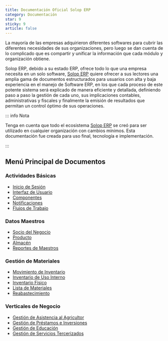 ```yaml
---
title: Documentación Oficial Solop ERP
category: Documentación
star: 9
sticky: 9
article: false
---
```


La mayoría de las empresas adquirieron diferentes softwares para cubrir las diferentes necesidades de sus organizaciones, pero luego se dan cuenta de lo complicado que es compartir y unificar la información que cada módulo y organización obtiene.

Solop ERP, debido a su estado ERP, ofrece todo lo que una empresa necesita en un solo software, [Solop ERP](https://ayuda.solopapp.com/) quiere ofrecer a sus lectores una amplia gama de documentos estructurados para usuarios con alta y baja experiencia en el manejo de Software ERP, en los que cada proceso de este potente sistema será explicado de manera eficiente y detallada, definiendo paso a paso la gestión de cada uno, sus implicaciones contables, administrativas y fiscales y finalmente la emisión de resultados que permitan un control óptimo de sus operaciones.

::: info Nota

Tenga en cuenta que todo el ecosistema [Solop ERP](https://ayuda.solopapp.com/) se creó para ser utilizado en cualquier organización con cambios mínimos. Esta documentación fue creada para uso final, tecnología e implementación.

:::

## Menú Principal de Documentos

### Actividades Básicas

- [Inicio de Sesión](basic-rules/login)
- [Interfaz de Usuario](basic-rules/user-interface)
- [Componentes](basic-rules/icons-interface)
- [Notificaciones](basic-rules/notifications)
- [Flujos de Trabajo](basic-rules/workflows)

### Datos Maestros

- [Socio del Negocio](master-data/business-partner-general/business-partner)
- [Producto](master-data/product)
- [Almacén](master-data/warehouse)
- [Reportes de Maestros](master-data/reports)

### Gestión de Materiales

- [Movimiento de Inventario](material-management/inventory-move)
- [Inventario de Uso Interno](material-management/internal-use-inventory)
- [Inventario Físico](material-management/physical-inventory)
- [Lista de Materiales](material-management/ldm)
- [Reabastecimiento](material-management/replenishment)

### Verticales de Negocio

- [Gestión de Asistencia al Agricultor](verticals/fap)
- [Gestión de Préstamos e Inversiones](verticals/investment-and-loan)
- [Gestión de Educación](verticals/education-management)
- [Gestión de Servicios Tercerizados](verticals/field-services-management)
